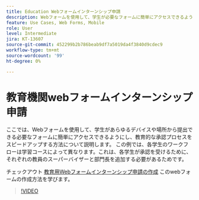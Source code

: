 ```yaml
---
title: Education Webフォームインターンシップ申請
description: Webフォームを使用して、学生が必要なフォームに簡単にアクセスできるようにする方法を説明します
feature: Use Cases, Web Forms, Mobile
role: User
level: Intermediate
jira: KT-13607
source-git-commit: 452299b2b786beab9df7a5019da4f3840d9cdec9
workflow-type: tm+mt
source-wordcount: '99'
ht-degree: 0%

---
```


# 教育機関webフォームインターンシップ申請

ここでは、Webフォームを使用して、学生があらゆるデバイスや場所から提出できる必要なフォームに簡単にアクセスできるようにし、教育的な承認プロセスをスピードアップする方法について説明します。 この例では、各学生のワークフローは学習コースによって異なります。これは、各学生が承認を受けるために、それぞれの教員のスーパーバイザーと部門長を追加する必要があるためです。

チェックアウト [教育用Webフォームインターンシップ申請の作成](usecase-edu-intern-create.md) このwebフォームの作成方法を学びます。

>[!VIDEO](https://video.tv.adobe.com/v/3421773?quality=12&learn=on&hidetitle=true)
